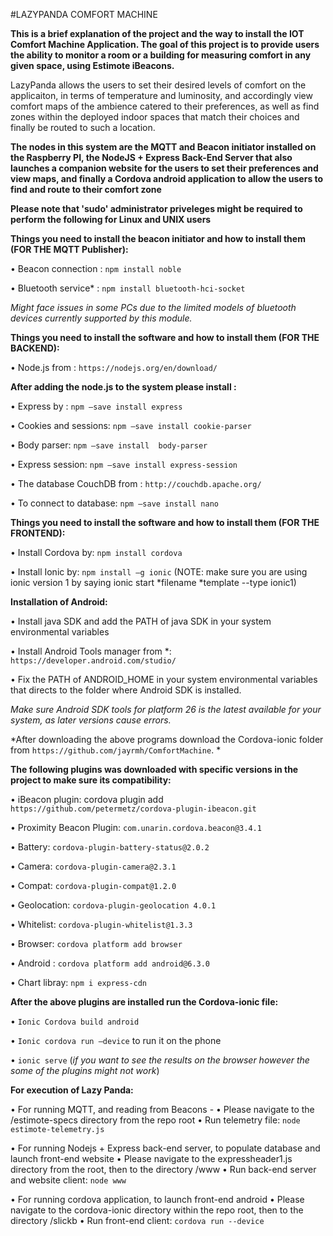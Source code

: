 #LAZYPANDA COMFORT MACHINE


**This is a brief explanation of the project and the way to install the IOT Comfort Machine Application. The goal of this project is to provide users the ability to monitor a room or a building for measuring comfort in any given space, using Estimote iBeacons.**

LazyPanda allows the users to set their desired levels of comfort on the applicaiton, in terms of temperature and luminosity, and accordingly view comfort maps of the ambience catered to their preferences, as well as find zones within the deployed indoor spaces that match their choices and finally be routed to such a location. 

**The nodes in this system are the MQTT and Beacon initiator installed on the Raspberry PI, the NodeJS + Express Back-End Server that also launches a companion website for the users to set their preferences and view maps, and finally a Cordova android application to allow the users to find and route to their comfort zone**

**Please note that 'sudo' administrator priveleges might be required to perform the following for Linux and UNIX users**

**Things you need to install the beacon initiator and how to install them (FOR THE MQTT Publisher):**

•	Beacon connection : `npm install noble`

•	Bluetooth service* : `npm install bluetooth-hci-socket`

*Might face issues in some PCs due to the limited models of bluetooth devices currently supported by this module.*

**Things you need to install the software and how to install them (FOR THE BACKEND):**

•	Node.js from : `https://nodejs.org/en/download/`

**After adding the node.js to the system please install :** 

•	Express by : `npm –save install express`

•	Cookies and sessions: `npm –save install cookie-parser`

•	Body parser: `npm –save install  body-parser`

•	Express session: `npm –save install express-session` 

•	The database CouchDB  from : `http://couchdb.apache.org/`

•	To connect to database: `npm –save install nano` 

**Things you need to install the software and how to install them (FOR THE FRONTEND):**

•	Install Cordova by: `npm install cordova`

•	Install Ionic by: `npm install –g ionic` (NOTE: make sure you are using ionic version 1 by saying ionic start *filename *template --type ionic1)

**Installation of Android:** 

•	Install java SDK and add the PATH of java SDK in your system environmental variables

•	Install Android Tools manager from *: `https://developer.android.com/studio/ ` 

•	Fix the PATH of ANDROID_HOME in your system environmental variables that directs to the folder where Android SDK is installed.

*Make sure Android SDK tools for platform 26 is the latest available for your system, as later versions cause errors.*

*After downloading the above programs download the Cordova-ionic folder from `https://github.com/jayrmh/ComfortMachine`. *


**The following plugins was downloaded with specific versions in the project to make sure its compatibility:** 

•	iBeacon plugin: cordova plugin add `https://github.com/petermetz/cordova-plugin-ibeacon.git`

•	Proximity Beacon Plugin: `com.unarin.cordova.beacon@3.4.1`

•	Battery: `cordova-plugin-battery-status@2.0.2`

•	Camera: `cordova-plugin-camera@2.3.1`

•	Compat: `cordova-plugin-compat@1.2.0`


•	Geolocation: `cordova-plugin-geolocation 4.0.1`

•	Whitelist: `cordova-plugin-whitelist@1.3.3`


•	Browser:  `cordova platform add browser`

•	Android : `cordova platform add android@6.3.0`


•	Chart libray: `npm i express-cdn`

**After the above plugins are installed run the Cordova-ionic file:**

•	`Ionic Cordova build android`

•	`Ionic cordova run –device` to run it on the phone 

•	`ionic serve` (*if you want to see the results on the browser however the some of the plugins might not work*)
  

**For execution of Lazy Panda:**

•	For running MQTT, and reading from Beacons - 
• Please navigate to the /estimote-specs directory from the repo root
•	Run telemetry file: 
`node estimote-telemetry.js`

•	For running Nodejs + Express back-end server, to populate database and launch front-end website 
• Please navigate to the expressheader1.js directory from the root, then to the directory /www 
•	Run back-end server and website client: 
`node www`

•	For running cordova application, to launch front-end android
• Please navigate to the cordova-ionic directory within the repo root, then to the directory /slickb
•	Run front-end client:
`cordova run --device`







